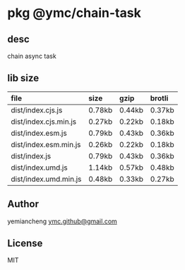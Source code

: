 # pkg @ymc/chain-task

## desc
chain async task

## lib size  
file | size | gzip | brotli
:---- | :---- | :---- | :----
dist/index.cjs.js | 0.78kb | 0.44kb | 0.37kb
dist/index.cjs.min.js | 0.27kb | 0.22kb | 0.18kb
dist/index.esm.js | 0.79kb | 0.43kb | 0.36kb
dist/index.esm.min.js | 0.26kb | 0.22kb | 0.18kb
dist/index.js | 0.79kb | 0.43kb | 0.36kb
dist/index.umd.js | 1.14kb | 0.57kb | 0.48kb
dist/index.umd.min.js | 0.48kb | 0.33kb | 0.27kb

## Author
yemiancheng <ymc.github@gmail.com>

## License
MIT